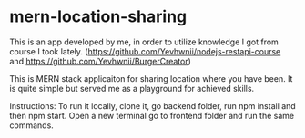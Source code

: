 # mern-location-sharing

This is an app developed by me, in order to utilize knowledge I got from course I took lately.
(https://github.com/Yevhwnii/nodejs-restapi-course and https://github.com/Yevhwnii/BurgerCreator)

This is MERN stack applicaiton for sharing location where you have been. It is quite simple but served me as a playground for achieved skills.

Instructions:
To run it locally, clone it, go backend folder, run npm install and then npm start. Open a new terminal go to frontend folder and run the same commands. 
